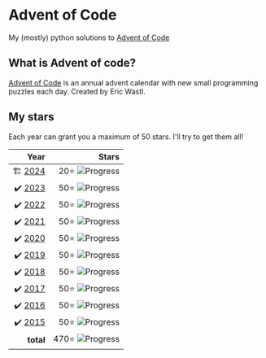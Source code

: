 # Advent of Code
My (mostly) python solutions to [Advent of Code](https://adventofcode.com)

## What is Advent of code?
[Advent of Code](https://adventofcode.com/about) is an annual advent calendar with new small programming puzzles each day. Created by Eric Wastl.

## My stars
Each year can grant you a maximum of 50 stars. I'll try to get them all! 


|  Year |Stars |
|------:|---:|
| 🏗 [2024](2024) | 20⭐️ ![Progress](https://progress-bar.xyz/20/?scale=50&suffix=⭐️)|
| ✔️ [2023](2023) | 50⭐️ ![Progress](https://progress-bar.xyz/50/?scale=50&suffix=⭐️)|
| ✔️ [2022](2022) | 50⭐️ ![Progress](https://progress-bar.xyz/50/?scale=50&suffix=⭐️)|
| ✔️ [2021](2021) | 50⭐️ ![Progress](https://progress-bar.xyz/50/?scale=50&suffix=⭐️)|
| ✔️ [2020](2020) | 50⭐️ ![Progress](https://progress-bar.xyz/50/?scale=50&suffix=⭐️)|
| ✔️ [2019](2019) | 50⭐️ ![Progress](https://progress-bar.xyz/50/?scale=50&suffix=⭐️)|
| ✔️ [2018](2018) | 50⭐️ ![Progress](https://progress-bar.xyz/50/?scale=50&suffix=⭐️)|
| ✔️ [2017](2017) | 50⭐️ ![Progress](https://progress-bar.xyz/50/?scale=50&suffix=⭐️)|
| ✔️ [2016](2016) | 50⭐️ ![Progress](https://progress-bar.xyz/50/?scale=50&suffix=⭐️) | 
| ✔️ [2015](2015) | 50⭐️  ![Progress](https://progress-bar.xyz/50/?scale=50&suffix=⭐️)  |
|**total** | 470⭐️ ![Progress](https://progress-bar.xyz/470/?scale=500&suffix=⭐️)|
